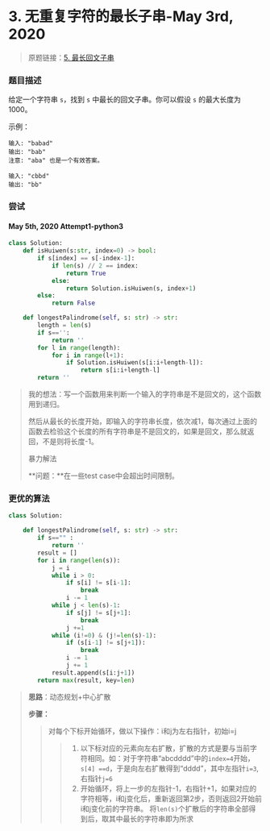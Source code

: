 # 3. 无重复字符的最长子串-May 3rd, 2020

> 原题链接：[5. 最长回文子串](https://leetcode-cn.com/problems/longest-palindromic-substring/)

### 题目描述

给定一个字符串 `s`，找到 `s` 中最长的回文子串。你可以假设 `s` 的最大长度为 1000。

示例：

```
输入: "babad"
输出: "bab"
注意: "aba" 也是一个有效答案。
```

```
输入: "cbbd"
输出: "bb"
```

### 尝试

#### May 5th, 2020 Attempt1-python3

```python
class Solution:
    def isHuiwen(s:str, index=0) -> bool:
        if s[index] == s[-index-1]:
            if len(s) // 2 == index:
                return True
            else:
                return Solution.isHuiwen(s, index+1)
        else:
            return False

    def longestPalindrome(self, s: str) -> str:
        length = len(s)
        if s=='':
            return ''
        for l in range(length):
            for i in range(l+1):
                if Solution.isHuiwen(s[i:i+length-l]):
                    return s[i:i+length-l]
        return ''
```

> 我的想法：写一个函数用来判断一个输入的字符串是不是回文的，这个函数用到递归。
>
> 然后从最长的长度开始，即输入的字符串长度，依次减1，每次通过上面的函数去检验这个长度的所有字符串是不是回文的，如果是回文，那么就返回，不是则将长度-1。
>
> 暴力解法
>
> **问题：**在一些test case中会超出时间限制。

### 更优的算法

```python
class Solution:

    def longestPalindrome(self, s: str) -> str:
        if s=="" :
            return ''
        result = []
        for i in range(len(s)):
            j = i
            while i > 0:
                if s[i] != s[i-1]: 
                    break
                i -= 1
            while j < len(s)-1:
                if s[j] != s[j+1]:
                    break
                j +=1
            while (i!=0) & (j!=len(s)-1):
                if (s[i-1] != s[j+1]):
                    break
                i -= 1
                j += 1
            result.append(s[i:j+1])
        return max(result, key=len)
```


> **思路**：动态规划+中心扩散
> 
> **步骤：** 
> > 对每个下标开始循环，做以下操作：i和j为左右指针，初始i=j
> > > 1. 以下标对应的元素向左右扩散，扩散的方式是要与当前字符相同。如：对于字符串“abcdddd”中的`index=4`开始，`s[4] ==d`，于是向左右扩散得到“dddd”，其中左指针`i=3`,右指针`j=6`
> > > 2. 开始循环，将上一步的左指针-1，右指针+1，如果对应的字符相等，i和j变化后，重新返回第2步，否则返回2开始前i和j变化前的字符串。
> > 将`len(s)`个扩散后的字符串全部得到后，取其中最长的字符串即为所求
>
